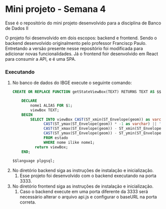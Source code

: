# Mini projeto - Semana 4

Esse é o repositório do mini projeto desenvolvido para a disciplina de Banco de Dados II

O projeto foi desenvolvido em dois escopos: backend e frontend. Sendo o backend desenvolvido originalmento pelo 
professor Franciscp Paulo. Entretando a versão presente nesse repositório foi modificada para adicionar novas 
funcionalidades. Já o frontend foir desenvolvido em React para consumir a API, e é uma SPA.

### Executando
1. No banco de dados do IBGE execute o seguinte comando:
    ~~~sql
    CREATE OR REPLACE FUNCTION getStateViewBox(TEXT) RETURNS TEXT AS $$ 
    
        DECLARE 
            nome1 ALIAS FOR $1;
            viewBox TEXT;
        BEGIN
            SELECT INTO viewBox CAST(ST_xmin(ST_Envelope(geom)) as varchar) || ' ' || 
                  CAST(ST_ymax(ST_Envelope(geom)) * -1 as varchar) || ' ' ||
                  CAST(ST_xmax(ST_Envelope(geom)) - ST_xmin(ST_Envelope(geom)) as varchar) || ' ' ||
                  CAST(ST_ymax(ST_Envelope(geom)) - ST_ymin(ST_Envelope(geom)) as varchar)
                  FROM estado
                  WHERE nome ilike nome1;
              return viewBox;
        END;
        
    $$language plpgsql;
    ~~~
1. No diretório backend siga as instruções de instalação e inicialização. 
    1. Esse projeto foi desenvolvido com o backend executando na porta 3333.
1. No diretório frontend siga as instruções de instalação e inicialização.
    1. Caso o backend execute em uma porta diferente da 3333 será necessário alterar o arquivo api.js e configurar o 
    baseURL na porta correta. 
